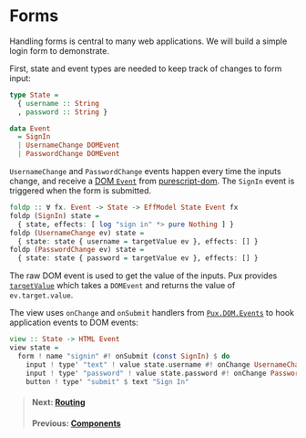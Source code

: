 # Forms

Handling forms is central to many web applications. We will build a simple
login form to demonstrate.

First, state and event types are needed to keep track of changes to form input:

```purescript
type State =
  { username :: String
  , password :: String }

data Event
  = SignIn
  | UsernameChange DOMEvent
  | PasswordChange DOMEvent
```

`UsernameChange` and `PasswordChange` events happen every time the inputs
change, and receive a
[DOM `Event`](https://pursuit.purescript.org/packages/purescript-dom/4.3.1/docs/DOM.Event.Types#t:Event)
from
[purescript-dom](https://pursuit.purescript.org/packages/purescript-dom/4.3.1).
The `SignIn` event is triggered when the form is submitted.

```purescript
foldp :: ∀ fx. Event -> State -> EffModel State Event fx
foldp (SignIn) state =
  { state, effects: [ log "sign in" *> pure Nothing ] }
foldp (UsernameChange ev) state =
  { state: state { username = targetValue ev }, effects: [] }
foldp (PasswordChange ev) state =
  { state: state { password = targetValue ev }, effects: [] }
```

The raw DOM event is used to get the value of the inputs. Pux provides
[`targetValue`](https://pursuit.purescript.org/packages/purescript-pux/9.0.0/docs/Pux.DOM.Events#v:targetValue)
which takes a `DOMEvent` and returns the value of `ev.target.value`.

The view uses `onChange` and `onSubmit` handlers from
[`Pux.DOM.Events`](https://pursuit.purescript.org/packages/purescript-pux/9.0.0/docs/Pux.DOM.Events)
to hook application events to DOM events:

```purescript
view :: State -> HTML Event
view state =
  form ! name "signin" #! onSubmit (const SignIn) $ do
    input ! type' "text" ! value state.username #! onChange UsernameChange
    input ! type' "password" ! value state.password #! onChange PasswordChange
    button ! type' "submit" $ text "Sign In"
```

> #### Next: [Routing](/docs/routing)
> #### Previous: [Components](/docs/components)
